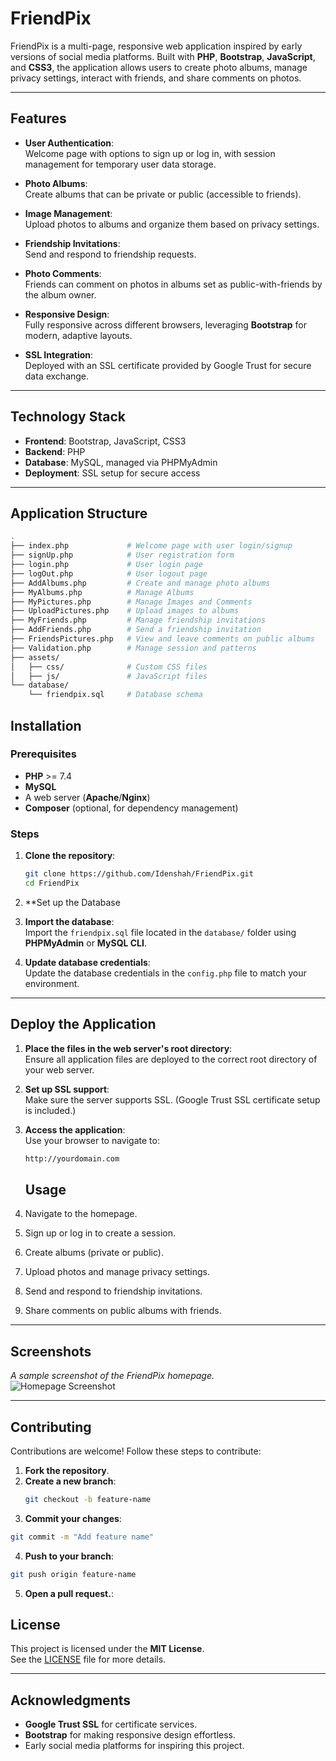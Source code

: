 # FriendPix

FriendPix is a multi-page, responsive web application inspired by early versions of social media platforms. Built with **PHP**, **Bootstrap**, **JavaScript**, and **CSS3**, the application allows users to create photo albums, manage privacy settings, interact with friends, and share comments on photos.

---

## Features

- **User Authentication**:  
  Welcome page with options to sign up or log in, with session management for temporary user data storage.

- **Photo Albums**:  
  Create albums that can be private or public (accessible to friends).

- **Image Management**:  
  Upload photos to albums and organize them based on privacy settings.

- **Friendship Invitations**:  
  Send and respond to friendship requests.

- **Photo Comments**:  
  Friends can comment on photos in albums set as public-with-friends by the album owner.

- **Responsive Design**:  
  Fully responsive across different browsers, leveraging **Bootstrap** for modern, adaptive layouts.

- **SSL Integration**:  
  Deployed with an SSL certificate provided by Google Trust for secure data exchange.

---

## Technology Stack

- **Frontend**: Bootstrap, JavaScript, CSS3
- **Backend**: PHP
- **Database**: MySQL, managed via PHPMyAdmin
- **Deployment**: SSL setup for secure access

---

## Application Structure

```bash
.
├── index.php             # Welcome page with user login/signup
├── signUp.php            # User registration form
├── login.php             # User login page
├── logOut.php            # User logout page
├── AddAlbums.php         # Create and manage photo albums
├── MyAlbums.php          # Manage Albums
├── MyPictures.php        # Manage Images and Comments
├── UploadPictures.php    # Upload images to albums
├── MyFriends.php         # Manage friendship invitations
├── AddFriends.php        # Send a friendship invitation
├── FriendsPictures.php   # View and leave comments on public albums
├── Validation.php        # Manage session and patterns
├── assets/
│   ├── css/              # Custom CSS files
│   ├── js/               # JavaScript files
└── database/
    └── friendpix.sql     # Database schema
```
## Installation

### Prerequisites
- **PHP** >= 7.4  
- **MySQL**  
- A web server (**Apache**/**Nginx**)  
- **Composer** (optional, for dependency management)  


### Steps

1. **Clone the repository**:
   ```bash
   git clone https://github.com/Idenshah/FriendPix.git
   cd FriendPix
2. **Set up the Database

1. **Import the database**:  
   Import the `friendpix.sql` file located in the `database/` folder using **PHPMyAdmin** or **MySQL CLI**.

2. **Update database credentials**:  
   Update the database credentials in the `config.php` file to match your environment.

---

## Deploy the Application

1. **Place the files in the web server's root directory**:  
   Ensure all application files are deployed to the correct root directory of your web server.

2. **Set up SSL support**:  
   Make sure the server supports SSL. (Google Trust SSL certificate setup is included.)

3. **Access the application**:  
   Use your browser to navigate to:
   ```bash
   http://yourdomain.com
   ```
   ## Usage

1. Navigate to the homepage.  
2. Sign up or log in to create a session.  
3. Create albums (private or public).  
4. Upload photos and manage privacy settings.  
5. Send and respond to friendship invitations.  
6. Share comments on public albums with friends.

---

## Screenshots

_A sample screenshot of the FriendPix homepage._  
![Homepage Screenshot](assets/images/homepage.png)

---

## Contributing

Contributions are welcome! Follow these steps to contribute:

1. **Fork the repository**.  
2. **Create a new branch**:
   ```bash
   git checkout -b feature-name
   ```
3. **Commit your changes**:
  ```bash
  git commit -m "Add feature name"
   ```
4. **Push to your branch**:
  ```bash
git push origin feature-name
   ```
5. **Open a pull request.**:

## License

This project is licensed under the **MIT License**.  
See the [LICENSE](LICENSE) file for more details.

---

## Acknowledgments

- **Google Trust SSL** for certificate services.  
- **Bootstrap** for making responsive design effortless.  
- Early social media platforms for inspiring this project.


